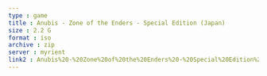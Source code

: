 ```yaml
---
type : game
title : Anubis - Zone of the Enders - Special Edition (Japan)
size : 2.2 G
format : iso
archive : zip
server : myrient
link2 : Anubis%20-%20Zone%20of%20the%20Enders%20-%20Special%20Edition%20%28Japan%29
---
```

